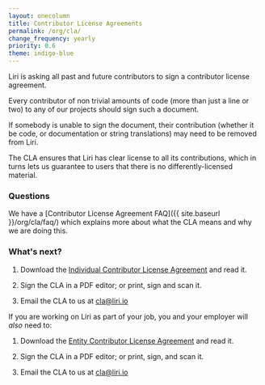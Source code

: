 ```yaml
---
layout: onecolumn
title: Contributor License Agreements
permalink: /org/cla/
change_frequency: yearly
priority: 0.6
theme: indigo-blue
---
```


Liri is asking all past and future contributors to sign a contributor license agreement.

Every contributor of non trivial amounts of code (more than just a line or two) to any of our
projects should sign such a document.

If somebody is unable to sign the document, their contribution (whether it be code, or
documentation or string translations) may need to be removed from Liri.

The CLA ensures that Liri has clear license to all its contributions, which in turns lets us
guarantee to users that there is no differently-licensed material.

### Questions

We have a [Contributor License Agreement FAQ]({{ site.baseurl }}/org/cla/faq/) which explains
more about what the CLA means and why we are doing this.

### What's next?

1. Download the [Individual Contributor License Agreement](https://github.com/lirios/lirios/raw/documents/cla/Liri-Individual-1.0.pdf)
   and read it.

2. Sign the CLA in a PDF editor; or print, sign and scan it.

3. Email the CLA to us at [cla@liri.io](mailto:cla@liri.io)

If you are working on Liri as part of your job, you and your employer will *also* need to:

1. Download the [Entity Contributor License Agreement](https://github.com/lirios/lirios/raw/documents/cla/Liri-Entity-1.0.pdf)
   and read it.

2. Sign the CLA in a PDF editor; or print, sign, and scan it.

3. Email the CLA to us at [cla@liri.io](mailto:cla@liri.io)
